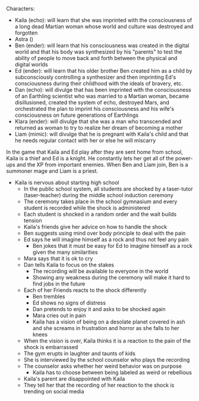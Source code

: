 Characters:
- Kaila (echo): will learn that she was imprinted with the consciousness of
  a long dead Martian woman whose world and culture was destroyed and forgotten
- Astra ()
- Ben (ender): will learn that his consciousness was created in the digital
  world and that his body was synthesized by his "parents" to test the ability
  of people to move back and forth between the physical and digital worlds
- Ed (ender): will learn that his older brother Ben created him as a child by
  subconsciously controlling a synthesizer and then imprinting Ed's
  consciousness during their childhood with the ideals of bravery, etc.
- Dan (echo): will divulge that has been imprinted with the consciousness of an
  Earthling scientist who was married to a Martian woman, became disillusioned,
  created the system of echo, destroyed Mars, and orchestrated the plan to
  imprint his consciousness and his wife's consciousness on future generations
  of Earthlings
- Klara (ender): will divulge that she was a man who transcended and returned
  as woman to try to realize her dream of becoming a mother
- Liam (mimic): will divulge that he is pregnant with Kaila's child and that he
  needs regular contact with her or else he will miscarry

In the game that Kaila and Ed play after they are sent home from school,
Kaila is a thief and Ed is a knight.
He constantly lets her get all of the power-ups and the XP from important enemies.
When Ben and Liam join, Ben is a summoner mage and Liam is a priest. 

- Kaila is nervous about starting high school
    - In the public school system, all students are shocked by a taser-tutor (taser-teacher)
    during the middle school induction ceremony
    - The ceremony takes place in the school gymnasium and every student is
    recorded while the shock is administered
    - Each student is shocked in a random order and the wait builds tension
    - Kaila's friends give her advice on how to handle the shock
    - Ben suggests using mind over body principle to deal with the pain
    - Ed says he will imagine himself as a rock and thus not feel any pain
        - Ben jokes that it must be easy for Ed to imagine himself as a rock
          given the many similarities
    - Mara says that it is ok to cry
    - Dan tells Kaila to focus on the stakes
        - The recording will be available to everyone in the world
        - Showing any weakness during the ceremony will make it hard to find jobs
        in the future
    - Each of her Friends reacts to the shock differently
        - Ben trembles
        - Ed shows no signs of distress
        - Dan pretends to enjoy it and asks to be shocked again
        - Mara cries out in pain
        - Kaila has a vision of being on a desolate planet covered in ash and she screams in frustration and horror as she falls to her knees
    - When the vision is over, Kaila thinks it is a reaction to the pain of the shock is embarrassed
    - The gym erupts in laughter and taunts of kids
  - She is interviewed by the school counselor who plays the recording
  - The counselor asks whether her weird behavior was on purpose
    - Kaila has to choose between being labeled as weird or rebellious
  - Kaila's parent are disappointed with Kaila
  - They tell her that the recording of her reaction to the shock is trending on social media

